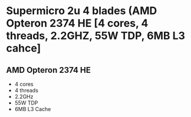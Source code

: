 # Supermicro 2u 4 blades (AMD Opteron 2374 HE [4 cores, 4 threads, 2.2GHZ, 55W TDP, 6MB L3 cahce]
## AMD Opteron 2374 HE
- 4 cores
- 4 threads
- 2.2GHz
- 55W TDP
- 6MB L3 Cache
